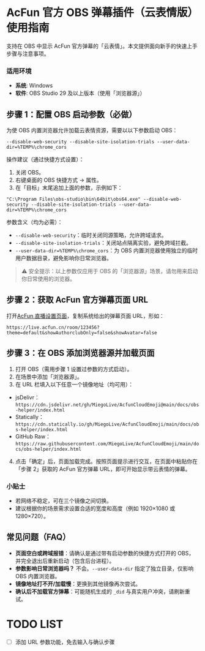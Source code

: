 # AcFun 官方 OBS 弹幕插件（云表情版）使用指南

支持在 OBS 中显示 AcFun 官方弹幕的「云表情」。本文提供面向新手的快速上手步骤与注意事项。

### 适用环境

- **系统**: Windows
- **软件**: OBS Studio 29 及以上版本（使用「浏览器源」）

## 步骤 1：配置 OBS 启动参数（必做）

为使 OBS 内置浏览器允许加载云表情资源，需要以以下参数启动 OBS：

```
--disable-web-security --disable-site-isolation-trials --user-data-dir=%TEMP%\chrome_cors
```

操作建议（通过快捷方式设置）：

1. 关闭 OBS。
2. 右键桌面的 OBS 快捷方式 → 属性。
3. 在「目标」末尾追加上面的参数，示例如下：

```
"C:\Program Files\obs-studio\bin\64bit\obs64.exe" --disable-web-security --disable-site-isolation-trials --user-data-dir=%TEMP%\chrome_cors
```

参数含义（均为必需）：

- `--disable-web-security`：临时关闭同源策略，允许跨域请求。
- `--disable-site-isolation-trials`：关闭站点隔离实验，避免跨域拦截。
- `--user-data-dir=%TEMP%\chrome_cors`：为 OBS 内置浏览器使用独立的临时用户数据目录，避免影响你日常浏览器。

> ⚠️ 安全提示：以上参数仅应用于 OBS 的「浏览器源」场景，请勿用来启动你日常使用的浏览器。

## 步骤 2：获取 AcFun 官方弹幕页面 URL

打开[AcFun 直播设置页面](https://live.acfun.cn/settings/)，复制系统给出的弹幕页面 URL，形如：

```url
https://live.acfun.cn/room/123456?theme=default&showAuthorclubOnly=false&showAvatar=false
```

## 步骤 3：在 OBS 添加浏览器源并加载页面

1. 打开 OBS（需用步骤 1 设置过参数的方式启动）。
2. 在场景中添加「浏览器源」。
3. 在 URL 栏填入以下任意一个镜像地址（均可用）：

- jsDelivr：`https://cdn.jsdelivr.net/gh/MiegoLive/AcfunCloudEmoji@main/docs/obs-helper/index.html`
- Statically：`https://cdn.statically.io/gh/MiegoLive/AcfunCloudEmoji/main/docs/obs-helper/index.html`
- GitHub Raw：`https://raw.githubusercontent.com/MiegoLive/AcfunCloudEmoji/main/docs/obs-helper/index.html`

4. 点击「确定」后，页面加载完成。按照页面提示进行交互，在页面中粘贴你在「步骤 2」获取的 AcFun 官方弹幕 URL，即可开始显示带云表情的弹幕。

### 小贴士

- 若网络不稳定，可在三个镜像之间切换。
- 建议根据你的场景需求设置合适的宽度和高度（例如 1920×1080 或 1280×720）。

## 常见问题（FAQ）

- **页面空白或跨域报错**：请确认是通过带有启动参数的快捷方式打开的 OBS，并完全退出后重新启动（包含后台进程）。
- **参数影响日常浏览器吗？** 不会。`--user-data-dir` 指定了独立目录，仅影响 OBS 内置浏览器。
- **镜像地址打不开/加载慢**：更换到其他镜像再次尝试。
- **确认后不加载官方弹幕**：可能随机生成的 `_did` 与真实用户冲突，请刷新重试。

# TODO LIST

- [ ] 添加 URL 参数功能，免去输入与确认步骤
